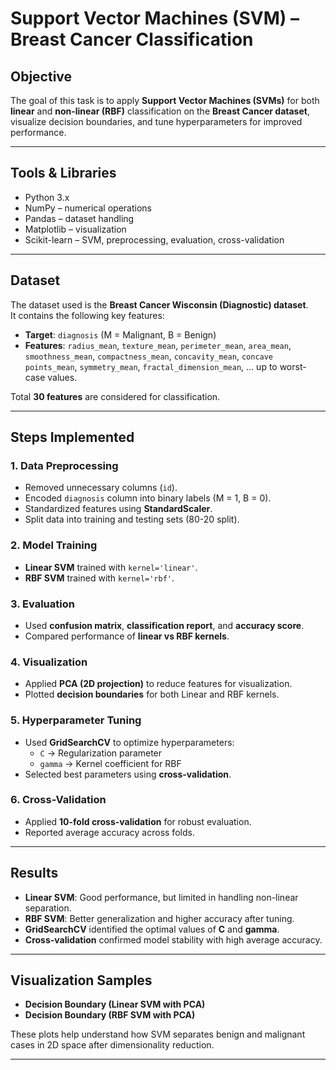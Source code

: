 # Support Vector Machines (SVM) – Breast Cancer Classification

## Objective  
The goal of this task is to apply **Support Vector Machines (SVMs)** for both **linear** and **non-linear (RBF)** classification on the **Breast Cancer dataset**, visualize decision boundaries, and tune hyperparameters for improved performance.

---

## Tools & Libraries  
- Python 3.x  
- NumPy – numerical operations  
- Pandas – dataset handling  
- Matplotlib – visualization  
- Scikit-learn – SVM, preprocessing, evaluation, cross-validation  

---

## Dataset  
The dataset used is the **Breast Cancer Wisconsin (Diagnostic) dataset**.  
It contains the following key features:  

- **Target**: `diagnosis` (M = Malignant, B = Benign)  
- **Features**: `radius_mean`, `texture_mean`, `perimeter_mean`, `area_mean`, `smoothness_mean`, `compactness_mean`, `concavity_mean`, `concave points_mean`, `symmetry_mean`, `fractal_dimension_mean`, … up to worst-case values.  

Total **30 features** are considered for classification.  

---

## Steps Implemented  

### 1. Data Preprocessing  
- Removed unnecessary columns (`id`).  
- Encoded `diagnosis` column into binary labels (M = 1, B = 0).  
- Standardized features using **StandardScaler**.  
- Split data into training and testing sets (80-20 split).  

### 2. Model Training  
- **Linear SVM** trained with `kernel='linear'`.  
- **RBF SVM** trained with `kernel='rbf'`.  

### 3. Evaluation  
- Used **confusion matrix**, **classification report**, and **accuracy score**.  
- Compared performance of **linear vs RBF kernels**.  

### 4. Visualization  
- Applied **PCA (2D projection)** to reduce features for visualization.  
- Plotted **decision boundaries** for both Linear and RBF kernels.  

### 5. Hyperparameter Tuning  
- Used **GridSearchCV** to optimize hyperparameters:  
  - `C` → Regularization parameter  
  - `gamma` → Kernel coefficient for RBF  
- Selected best parameters using **cross-validation**.  

### 6. Cross-Validation  
- Applied **10-fold cross-validation** for robust evaluation.  
- Reported average accuracy across folds.  

---

## Results  

- **Linear SVM**: Good performance, but limited in handling non-linear separation.  
- **RBF SVM**: Better generalization and higher accuracy after tuning.  
- **GridSearchCV** identified the optimal values of **C** and **gamma**.  
- **Cross-validation** confirmed model stability with high average accuracy.  

---

## Visualization Samples  

- **Decision Boundary (Linear SVM with PCA)**  
- **Decision Boundary (RBF SVM with PCA)**  

These plots help understand how SVM separates benign and malignant cases in 2D space after dimensionality reduction.  

---

